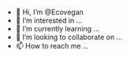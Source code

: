 - 👋 Hi, I’m @Ecovegan
- 👀 I’m interested in ...
- 🌱 I’m currently learning ...
- 💞️ I’m looking to collaborate on ...
- 📫 How to reach me ...

<!---
Ecovegan/Ecovegan is a ✨ special ✨ repository because its `README.md` (this file) appears on your GitHub profile.
You can click the Preview link to take a look at your changes.
--->
